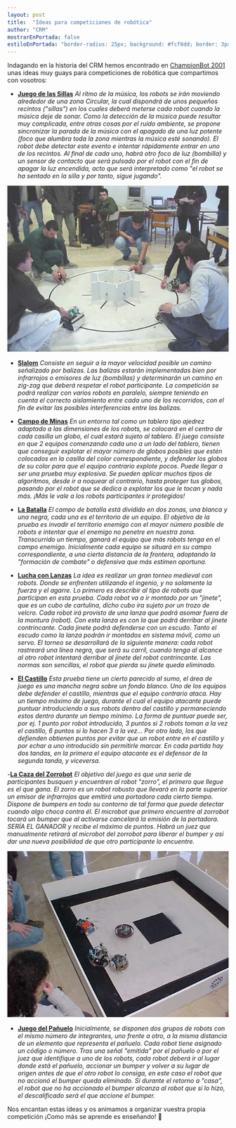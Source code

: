 ```yaml
---
layout: post
title:  "Ideas para competiciones de robótica"
author: "CRM"
mostrarEnPortada: false
estiloEnPortada: "border-radius: 25px; background: #fcf8dd; border: 3px solid #fcdb05; padding: 20px; width: 90%;"
---
```


Indagando en la historia del CRM hemos encontrado en [ChampionBot 2001](https://web.archive.org/web/20031001234512/http://www.sia.eui.upm.es/championbot/) unas ideas muy guays para competiciones de robótica que compartimos con vosotros:

- [**Juego de las Sillas**](https://web.archive.org/web/20031013073302/http://www.sia.eui.upm.es/championbot/sillas.final.shtml)
_Al ritmo de la música, los robots se irán moviendo alrededor de una zona Circular, la cual dispondrá de unos pequeños recintos ("sillas") en los cuales deberá meterse cada robot cuando la música deje de sonar. Como la detección de la música puede resultar muy complicada, entre otras cosas por el ruido ambiente, se propone sincronizar la parada de la música con el apagado de una luz potente (foco que alumbra toda la zona mientras la música esté sonando). El robot debe detectar este evento e intentar rápidamente entrar en uno de los recintos. Al final de cada uno, habrá otro foco de luz (bombilla) y un sensor de contacto que será pulsado por el robot con el fin de apagar la luz encendida, acto que será interpretado como "el robot se ha sentado en la silla y por tanto, sigue jugando"._

<img src="/historia/eventos/2001_ChampionBot/Fotos_Preliminares_Championbot_files/GUS097.JPG"/><br/>


- [**Slalom**](https://web.archive.org/web/20031028070035/http://www.sia.eui.upm.es/championbot/slalom.shtml)
_Consiste en seguir a la mayor velocidad posible un camino señalizado por balizas. Las balizas estarán implementadas bien por infrarrojos o emisores de luz (bombillas) y determinarán un camino en zig-zag que deberá respetar el robot participante. La competición se podrá realizar con varios robots en paralelo, siempre teniendo en cuenta el correcto aislamiento entre cada uno de los recorridos, con el fin de evitar las posibles interferencias entre las balizas._


- [**Campo de Minas**](https://web.archive.org/web/20031028065920/http://www.sia.eui.upm.es/championbot/minas.shtml)
_En un entorno tal como un tablero tipo ajedrez adaptado a las dimensiones de los robots, se colocará en el centro de cada casilla un globo, el cual estará sujeto al tablero. El juego consiste en que 2 equipos comenzando cada uno a un lado del tablero, tienen que conseguir explotar el mayor número de globos posibles que estén colocados en la casilla del color correspondiente, y defender los globos de su color para que el equipo contrario explote pocos. Puede llegar a ser una prueba muy explosiva. Se pueden aplicar muchos tipos de algoritmos, desde ir a noquear al contrario, hasta proteger tus globos, pasando por el robot que se dedica a explotar los que le tocan y nada más. ¡Más le vale a los robots participantes ir protegidos!_


- [**La Batalla**](https://web.archive.org/web/20031028065228/http://www.sia.eui.upm.es/championbot/batalla.shtml)
_El campo de batalla está dividido en dos zonas, una blanca y una negra, cada una es el territorio de un equipo. El objetivo de la prueba es invadir el territorio enemigo con el mayor número posible de robots e intentar que el enemigo no penetre en nuestra zona. Transcurrido un tiempo, ganará el equipo que más robots tenga en el campo enemigo. Inicialmente cada equipo se situará en su campo correspondiente, a una cierta distancia de la frontera, adoptando la "formación de combate" o defensiva que más estimen oportuna._


- [**Lucha con Lanzas**](https://web.archive.org/web/20031028065924/http://www.sia.eui.upm.es/championbot/lanzas.shtml)
_La idea es realizar un gran torneo medieval con robots. Donde se enfrenten utilizando el ingenio, y no solamente la fuerza y el agarre. Lo primero es describir al tipo de robots que participan en esta prueba. Cada robot va a ir montado por un "jinete", que es un cubo de cartulina, dicho cubo ira sujeto por un trozo de velcro. Cada robot irá provisto de una lanza que podrá asomar fuera de la montura (robot). Con esta lanza es con la que podrá derribar al jinete contrincante. Cada jinete podrá defenderse con un escudo. Tanto el escudo como la lanza podrán ir montados en sistema móvil, como un servo. El torneo se desarrollará de la siguiente manera: cada robot rastreará una línea negra, que será su carril, cuando tenga al alcance al otro robot intentará derribar al jinete del robot contrincante. Las normas son sencillas, el robot que pierda su jinete queda eliminado._


- [**El Castillo**](https://web.archive.org/web/20031028065449/http://www.sia.eui.upm.es/championbot/castillo.shtml)
_Esta prueba tiene un cierto parecido al sumo, el área de juego es una mancha negra sobre un fondo blanco. Uno de los equipos debe defender el castillo, mientras que el equipo contrario ataca. Hay un tiempo máximo de juego, durante el cual el equipo atacante puede puntuar introduciendo a sus robots dentro del castillo y permaneciendo estos dentro durante un tiempo mínimo. La forma de puntuar puede ser, por ej. 1 punto por robot introducido, 3 puntos si 2 robots toman a la vez el castillo, 6 puntos si lo hacen 3 a la vez... Por otro lado, los que defienden obtienen puntos por evitar que un robot entre en el castillo y por echar a uno introducido sin permitirle marcar. En cada partida hay dos tandas, en la primera el equipo atacante es el defensor de la segunda tanda, y viceversa._


-[**La Caza del Zorrobot**](https://web.archive.org/web/20031013072357/http://www.sia.eui.upm.es/championbot/caza.final.shtml)
_El objetivo del juego es que una serie de participantes busquen y encuentren al robot "zorro", el primero que llegue es el que gana. El zorro es un robot robusto que llevará en la parte superior un emisor de infrarrojos que emitirá una portadora cada cierto tiempo. Dispone de bumpers en todo su contorno de tal forma que puede detectar cuando algo choca contra él. El microbot que primero encuentre al zorrobot tocará un bumper que al activarse cancelará la emisión de la portadora. SERÍA EL GANADOR y recibe el máximo de puntos. Habrá un juez que manualmente retirará al microbot del zorrobot para liberar el bumper y así dar una nueva posibilidad de que otro participante lo encuentre._

<img src="/historia/eventos/2001_ChampionBot/Fotos_Competicion_Finales_Championbot_files/GUS090.JPG"/><br/>


- [**Juego del Pañuelo**](https://web.archive.org/web/20030728122354/http://www.sia.eui.upm.es/championbot/panuelo.shtml)
_Inicialmente, se disponen dos grupos de robots con el mismo número de integrantes, uno frente a otro, a la misma distancia de un elemento que representa el pañuelo. Cada robot tiene asignado un código o número. Tras una señal "emitida" por el pañuelo o por el juez que identifique a uno de los robots, cada robot deberá ir al lugar donde está el pañuelo, accionar un bumper y volver a su lugar de origen antes de que el otro robot lo consiga, en este caso el robot que no accionó el bumper queda eliminado. Si durante el retorno a "casa", el robot que no ha accionado el bumper alcanza al robot que sí lo hizo, el descalificado será el que accione el bumper._


Nos encantan estas ideas y os animamos a organizar vuestra propia competición ¡Como más se aprende es enseñando! 🌟
